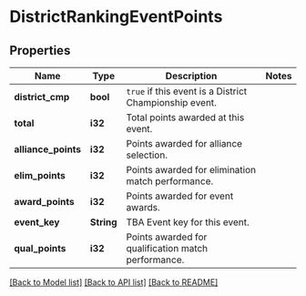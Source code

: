# DistrictRankingEventPoints

## Properties

Name | Type | Description | Notes
------------ | ------------- | ------------- | -------------
**district_cmp** | **bool** | `true` if this event is a District Championship event. | 
**total** | **i32** | Total points awarded at this event. | 
**alliance_points** | **i32** | Points awarded for alliance selection. | 
**elim_points** | **i32** | Points awarded for elimination match performance. | 
**award_points** | **i32** | Points awarded for event awards. | 
**event_key** | **String** | TBA Event key for this event. | 
**qual_points** | **i32** | Points awarded for qualification match performance. | 

[[Back to Model list]](../README.md#documentation-for-models) [[Back to API list]](../README.md#documentation-for-api-endpoints) [[Back to README]](../README.md)


